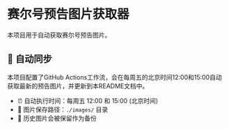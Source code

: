 # 赛尔号预告图片获取器

本项目用于自动获取赛尔号预告图片。

## 🚀 自动同步

本项目配置了GitHub Actions工作流，会在每周五的北京时间12:00和15:00自动获取最新的预告图片，并更新到本README文档中。

- ⏰ 自动执行时间：每周五 12:00 和 15:00 (北京时间)
- 📁 图片保存路径：`./images/` 目录
- 🔄 历史图片会被保留作为备份

